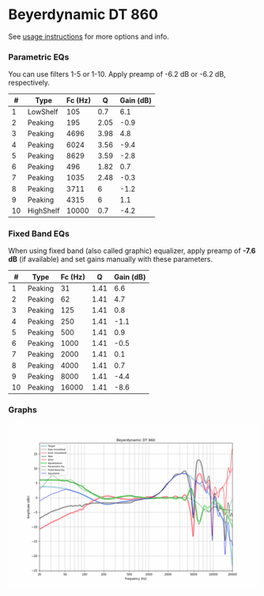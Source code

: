 # Beyerdynamic DT 860
See [usage instructions](https://github.com/jaakkopasanen/AutoEq#usage) for more options and info.

### Parametric EQs
You can use filters 1-5 or 1-10. Apply preamp of -6.2 dB or -6.2 dB, respectively.

|   # | Type      |   Fc (Hz) |    Q |   Gain (dB) |
|-----|-----------|-----------|------|-------------|
|   1 | LowShelf  |       105 | 0.7  |         6.1 |
|   2 | Peaking   |       195 | 2.05 |        -0.9 |
|   3 | Peaking   |      4696 | 3.98 |         4.8 |
|   4 | Peaking   |      6024 | 3.56 |        -9.4 |
|   5 | Peaking   |      8629 | 3.59 |        -2.8 |
|   6 | Peaking   |       496 | 1.82 |         0.7 |
|   7 | Peaking   |      1035 | 2.48 |        -0.3 |
|   8 | Peaking   |      3711 | 6    |        -1.2 |
|   9 | Peaking   |      4315 | 6    |         1.1 |
|  10 | HighShelf |     10000 | 0.7  |        -4.2 |

### Fixed Band EQs
When using fixed band (also called graphic) equalizer, apply preamp of **-7.6 dB** (if available) and set gains manually with these parameters.

|   # | Type    |   Fc (Hz) |    Q |   Gain (dB) |
|-----|---------|-----------|------|-------------|
|   1 | Peaking |        31 | 1.41 |         6.6 |
|   2 | Peaking |        62 | 1.41 |         4.7 |
|   3 | Peaking |       125 | 1.41 |         0.8 |
|   4 | Peaking |       250 | 1.41 |        -1.1 |
|   5 | Peaking |       500 | 1.41 |         0.9 |
|   6 | Peaking |      1000 | 1.41 |        -0.5 |
|   7 | Peaking |      2000 | 1.41 |         0.1 |
|   8 | Peaking |      4000 | 1.41 |         0.7 |
|   9 | Peaking |      8000 | 1.41 |        -4.4 |
|  10 | Peaking |     16000 | 1.41 |        -8.6 |

### Graphs
![](./Beyerdynamic%20DT%20860.png)
